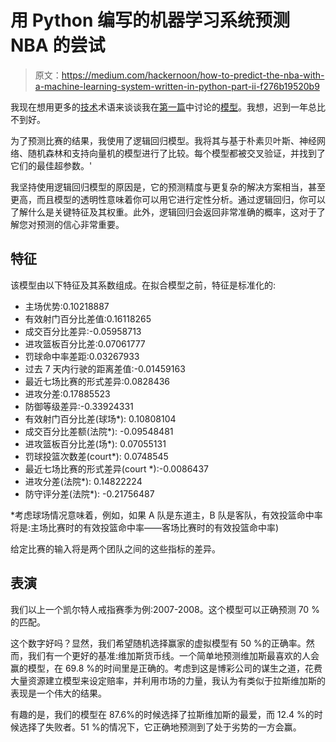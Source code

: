 # 用 Python 编写的机器学习系统预测 NBA 的尝试

> 原文：<https://medium.com/hackernoon/how-to-predict-the-nba-with-a-machine-learning-system-written-in-python-part-ii-f276b19520b9>

我现在想用更多的[技术](https://hackernoon.com/tagged/technical)术语来谈谈我在[第一篇](/@frgoitia/how-to-create-your-own-machine-learning-predictive-system-in-the-nba-using-python-7189d964a371)中讨论的[模型](https://hackernoon.com/tagged/model)。我想，迟到一年总比不到好。

为了预测比赛的结果，我使用了逻辑回归模型。我将其与基于朴素贝叶斯、神经网络、随机森林和支持向量机的模型进行了比较。每个模型都被交叉验证，并找到了它们的最佳超参数。'

我坚持使用逻辑回归模型的原因是，它的预测精度与更复杂的解决方案相当，甚至更高，而且模型的透明性意味着你可以用它进行定性分析。通过逻辑回归，你可以了解什么是关键特征及其权重。此外，逻辑回归会返回非常准确的概率，这对于了解您对预测的信心非常重要。

## 特征

该模型由以下特征及其系数组成。在拟合模型之前，特征是标准化的:

*   主场优势:0.10218887
*   有效射门百分比差值:0.16118265
*   成交百分比差异:-0.05958713
*   进攻篮板百分比差:0.07061777
*   罚球命中率差距:0.03267933
*   过去 7 天内行驶的距离差值:-0.01459163
*   最近七场比赛的形式差异:0.0828436
*   进攻分差:0.17885523
*   防御等级差异:-0.33924331
*   有效射门百分比差(球场*): 0.10808104
*   成交百分比差额(法院*): -0.09548481
*   进攻篮板百分比差(场*): 0.07055131
*   罚球投篮次数差(court*): 0.0748545
*   最近七场比赛的形式差异(court *):-0.0086437
*   进攻分差(法院*): 0.14822224
*   防守评分差(法院*): -0.21756487

*考虑球场情况意味着，例如，如果 A 队是东道主，B 队是客队，有效投篮命中率将是:主场比赛时的有效投篮命中率——客场比赛时的有效投篮命中率)

给定比赛的输入将是两个团队之间的这些指标的差异。

## 表演

我们以上一个凯尔特人戒指赛季为例:2007-2008。这个模型可以正确预测 70 %的匹配。

这个数字好吗？显然，我们希望随机选择赢家的虚拟模型有 50 %的正确率。然而，我们有一个更好的基准:维加斯货币线。一个简单地预测维加斯最喜欢的人会赢的模型，在 69.8 %的时间里是正确的。考虑到这是博彩公司的谋生之道，花费大量资源建立模型来设定赔率，并利用市场的力量，我认为有类似于拉斯维加斯的表现是一个伟大的结果。

有趣的是，我们的模型在 87.6%的时候选择了拉斯维加斯的最爱，而 12.4 %的时候选择了失败者。51 %的情况下，它正确地预测到了处于劣势的一方会赢。